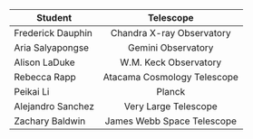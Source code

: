 
| Student           | Telescope                   |
| ------------------|:---------------------------:|
| Frederick Dauphin | Chandra X-ray Observatory   |
| Aria Salyapongse  | Gemini Observatory          |
| Alison LaDuke     | W.M. Keck Observatory       |
| Rebecca Rapp      | Atacama Cosmology Telescope |
| Peikai Li         | Planck                      |
| Alejandro Sanchez | Very Large Telescope        |
| Zachary Baldwin   | James Webb Space Telescope  |
